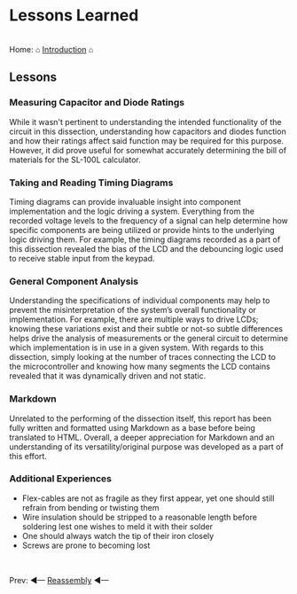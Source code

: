 # Lessons Learned

<br> Home: &#x2302; [Introduction](../index.md) &#x2302;  

##

## Lessons

### Measuring Capacitor and Diode Ratings

While it wasn't pertinent to understanding the intended functionality of the circuit in this dissection, understanding how capacitors and diodes function and how their ratings affect said function may be required for this purpose. However, it did prove useful for somewhat accurately determining the bill of materials for the SL-100L calculator.

### Taking and Reading Timing Diagrams

Timing diagrams can provide invaluable insight into component implementation and the logic driving a system. Everything from the recorded voltage levels to the frequency of a signal can help determine how specific components are being utilized or provide hints to the underlying logic driving them. For example, the timing diagrams recorded as a part of this dissection revealed the bias of the LCD and the debouncing logic used to receive stable input from the keypad.

### General Component Analysis

Understanding the specifications of individual components may help to prevent the misinterpretation of the system’s overall functionality or implementation. For example, there are multiple ways to drive LCDs; knowing these variations exist and their subtle or not-so subtle differences helps drive the analysis of measurements or the general circuit to determine which implementation is in use in a given system. With regards to this dissection, simply looking at the number of traces connecting the LCD to the microcontroller and knowing how many segments the LCD contains revealed that it was dynamically driven and not static.

### Markdown

Unrelated to the performing of the dissection itself, this report has been fully written and formatted using Markdown as a base before being translated to HTML. Overall, a deeper appreciation for Markdown and an understanding of its versatility/original purpose was developed as a part of this effort.

### Additional Experiences

* Flex-cables are not as fragile as they first appear, yet one should still refrain from bending or twisting them
* Wire insulation should be stripped to a reasonable length before soldering lest one wishes to meld it with their solder
* One should always watch the tip of their iron closely
* Screws are prone to becoming lost

##

<br> Prev: ◄— [Reassembly](../html/reassembly.md) ◄—

##
